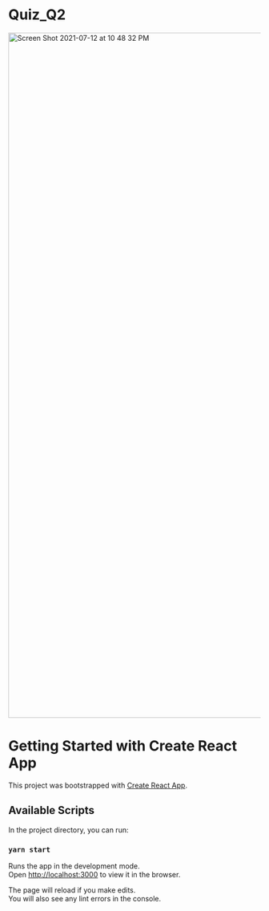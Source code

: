 # Quiz_Q2
<img width="1367" alt="Screen Shot 2021-07-12 at 10 48 32 PM" src="https://user-images.githubusercontent.com/42506615/125317748-70488380-e363-11eb-8e43-efa86da7ef8e.png">


# Getting Started with Create React App

This project was bootstrapped with [Create React App](https://github.com/facebook/create-react-app).

## Available Scripts

In the project directory, you can run:

### `yarn start`

Runs the app in the development mode.\
Open [http://localhost:3000](http://localhost:3000) to view it in the browser.

The page will reload if you make edits.\
You will also see any lint errors in the console.
